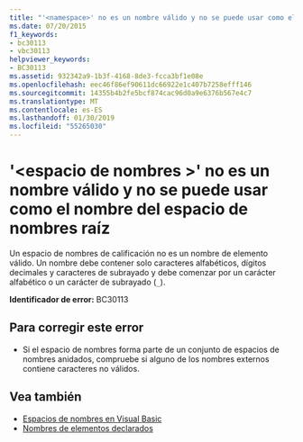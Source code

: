 ```yaml
---
title: "'<namespace>' no es un nombre válido y no se puede usar como el nombre del espacio de nombres raíz"
ms.date: 07/20/2015
f1_keywords:
- bc30113
- vbc30113
helpviewer_keywords:
- BC30113
ms.assetid: 932342a9-1b3f-4168-8de3-fcca3bf1e08e
ms.openlocfilehash: eec46f86ef90611dc66922e1c407b7258efff146
ms.sourcegitcommit: 14355b4b2fe5bcf874cac96d0a9e6376b567e4c7
ms.translationtype: MT
ms.contentlocale: es-ES
ms.lasthandoff: 01/30/2019
ms.locfileid: "55265030"
---
```

# <a name="namespace-is-not-a-valid-name-and-cannot-be-used-as-the-root-namespace-name"></a>'\<espacio de nombres >' no es un nombre válido y no se puede usar como el nombre del espacio de nombres raíz
Un espacio de nombres de calificación no es un nombre de elemento válido. Un nombre debe contener solo caracteres alfabéticos, dígitos decimales y caracteres de subrayado y debe comenzar por un carácter alfabético o un carácter de subrayado (`_`).  
  
 **Identificador de error:** BC30113  
  
## <a name="to-correct-this-error"></a>Para corregir este error  
  
-   Si el espacio de nombres forma parte de un conjunto de espacios de nombres anidados, compruebe si alguno de los nombres externos contiene caracteres no válidos.  
  
## <a name="see-also"></a>Vea también
- [Espacios de nombres en Visual Basic](../../visual-basic/programming-guide/program-structure/namespaces.md)
- [Nombres de elementos declarados](../../visual-basic/programming-guide/language-features/declared-elements/declared-element-names.md)
